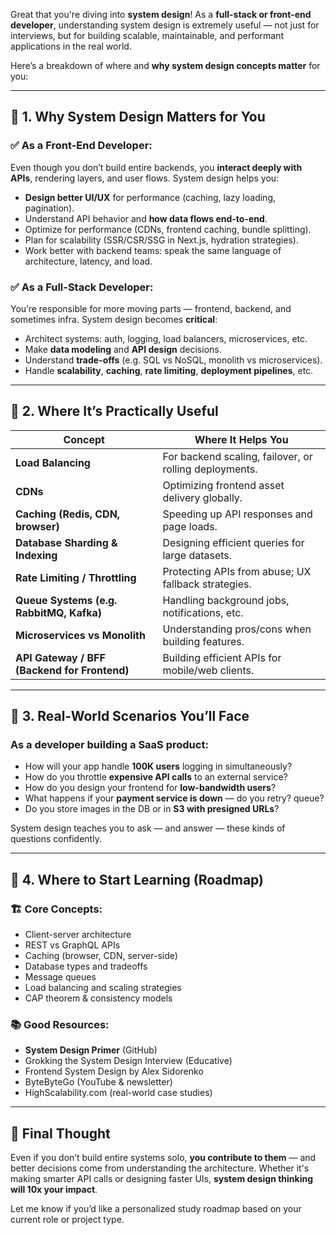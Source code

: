 Great that you're diving into **system design**! As a **full-stack or front-end developer**, understanding system design is extremely useful — not just for interviews, but for building scalable, maintainable, and performant applications in the real world.

Here’s a breakdown of where and **why system design concepts matter** for you:

---

## 🧱 1. **Why System Design Matters for You**

### ✅ As a **Front-End Developer**:

Even though you don’t build entire backends, you **interact deeply with APIs**, rendering layers, and user flows. System design helps you:

* **Design better UI/UX** for performance (caching, lazy loading, pagination).
* Understand API behavior and **how data flows end-to-end**.
* Optimize for performance (CDNs, frontend caching, bundle splitting).
* Plan for scalability (SSR/CSR/SSG in Next.js, hydration strategies).
* Work better with backend teams: speak the same language of architecture, latency, and load.

### ✅ As a **Full-Stack Developer**:

You’re responsible for more moving parts — frontend, backend, and sometimes infra. System design becomes **critical**:

* Architect systems: auth, logging, load balancers, microservices, etc.
* Make **data modeling** and **API design** decisions.
* Understand **trade-offs** (e.g. SQL vs NoSQL, monolith vs microservices).
* Handle **scalability**, **caching**, **rate limiting**, **deployment pipelines**, etc.

---

## 🧠 2. **Where It’s Practically Useful**

| Concept                                      | Where It Helps You                                     |
| -------------------------------------------- | ------------------------------------------------------ |
| **Load Balancing**                           | For backend scaling, failover, or rolling deployments. |
| **CDNs**                                     | Optimizing frontend asset delivery globally.           |
| **Caching (Redis, CDN, browser)**            | Speeding up API responses and page loads.              |
| **Database Sharding & Indexing**             | Designing efficient queries for large datasets.        |
| **Rate Limiting / Throttling**               | Protecting APIs from abuse; UX fallback strategies.    |
| **Queue Systems (e.g. RabbitMQ, Kafka)**     | Handling background jobs, notifications, etc.          |
| **Microservices vs Monolith**                | Understanding pros/cons when building features.        |
| **API Gateway / BFF (Backend for Frontend)** | Building efficient APIs for mobile/web clients.        |

---

## 🎯 3. **Real-World Scenarios You’ll Face**

### As a developer building a SaaS product:

* How will your app handle **100K users** logging in simultaneously?
* How do you throttle **expensive API calls** to an external service?
* How do you design your frontend for **low-bandwidth users**?
* What happens if your **payment service is down** — do you retry? queue?
* Do you store images in the DB or in **S3 with presigned URLs**?

System design teaches you to ask — and answer — these kinds of questions confidently.

---

## 🧩 4. **Where to Start Learning (Roadmap)**

### 🏗️ Core Concepts:

* Client-server architecture
* REST vs GraphQL APIs
* Caching (browser, CDN, server-side)
* Database types and tradeoffs
* Message queues
* Load balancing and scaling strategies
* CAP theorem & consistency models

### 📚 Good Resources:

* **System Design Primer** (GitHub)
* Grokking the System Design Interview (Educative)
* Frontend System Design by Alex Sidorenko
* ByteByteGo (YouTube & newsletter)
* HighScalability.com (real-world case studies)

---

## 🧠 Final Thought

Even if you don’t build entire systems solo, **you contribute to them** — and better decisions come from understanding the architecture. Whether it's making smarter API calls or designing faster UIs, **system design thinking will 10x your impact**.

Let me know if you’d like a personalized study roadmap based on your current role or project type.
